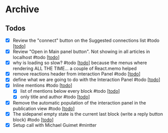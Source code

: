 # Archive

## Todos

- [x] Review the "connect" button on the Suggested connections list #todo [[todo]]
- [x] Review "Open in Main panel button". Not showing in all articles in localhost #todo [[todo]]
- [x] why is loading so slow? #todo [[todo]]
      because the menus where rendering ALL THE TIME... a couple of React.memo helped
- [x] remove reactions header from interaction Panel #todo [[todo]]
- [x] define what we are going to do with the Interaction Panel #todo [[todo]]
- [x] Inline mentions #todo [[todo]]
  - [x] list of mentions below every block #todo [[todo]]
  - [x] only title and author #todo [[todo]]
- [x] Remove the automatic population of the interaction panel in the publication view #todo [[todo]]
- [x] The sidepanel empty state is the current last block (write a reply button block) #todo [[todo]]
- [x] Setup call with Michael Guimet #mintter

[//begin]: # "Autogenerated link references for markdown compatibility"
[todo]: todo "Todo"
[//end]: # "Autogenerated link references"
